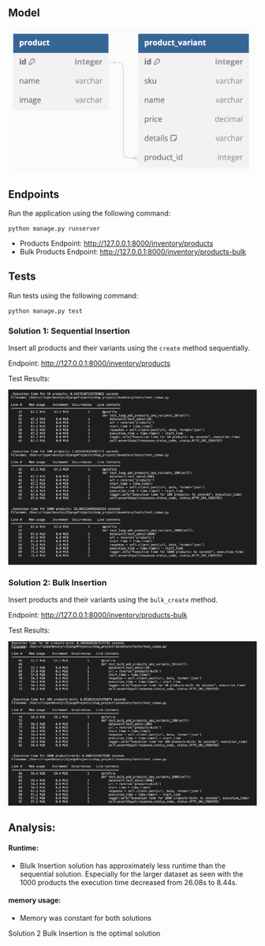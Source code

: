 <!DOCTYPE html>
<html lang="en">
<head>
<meta charset="UTF-8">
<meta name="viewport" content="width=device-width, initial-scale=1.0">
<!--<title>README</title>
</head>
<body>

<h1>Installation</h1>
<ol>
<li>Clone the repository:
<pre><code>git clone &lt;repository_url&gt;</code></pre></li>
<li>Run Docker Compose
<pre><code>docker-compose up --build</code></pre></li>
</ol>-->

<h2>Model</h2>
<p><img src="model.png" alt="Model"></p>

<h2>Endpoints</h2>
<p>Run the application using the following command:</p>
<pre><code>python manage.py runserver</code></pre>
<ul>
<li>Products Endpoint: <a href="http://127.0.0.1:8000/inventory/products">http://127.0.0.1:8000/inventory/products</a></li>
<li>Bulk Products Endpoint: <a href="http://127.0.0.1:8000/inventory/products-bulk">http://127.0.0.1:8000/inventory/products-bulk</a></li>
</ul>

<h2>Tests</h2>
<p>Run tests using the following command:</p>
<pre><code>python manage.py test</code></pre>

<h3>Solution 1: Sequential Insertion</h3>
<p>Insert all products and their variants using the <code>create</code> method sequentially.</p>
<p>Endpoint: <a href="http://127.0.0.1:8000/inventory/products">http://127.0.0.1:8000/inventory/products</a></p>
<p>Test Results:</p>
<p><img src="create.png" alt="Create Method"></p>

<h3>Solution 2: Bulk Insertion</h3>
<p>Insert products and their variants using the <code>bulk_create</code> method.</p>
<p>Endpoint: <a href="http://127.0.0.1:8000/inventory/products-bulk">http://127.0.0.1:8000/inventory/products-bulk</a></p>
<p>Test Results:</p>
<p><img src="bulk.png" alt="Bulk Create Method"></p>
<h2>Analysis:</h2>
<h4>Runtime:</h4>
<ul>
  <li>Blulk Insertion solution has approximately less runtime than the sequential solution. Especially for the larger dataset as seen with the 1000 products the execution time decreased from 26.08s to 8.44s.</li>
</ul>
<h4>memory usage:</h4>
<ul>
  <li>Memory was constant for both solutions</li>
</ul>

<p>Solution 2 Bulk Insertion is the optimal solution</p>

</body>
</html>
